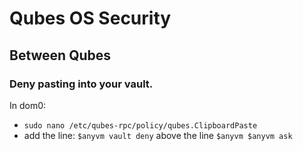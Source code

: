 # Qubes OS Security

## Between Qubes

### Deny pasting into your vault.

In dom0:
* `sudo nano /etc/qubes-rpc/policy/qubes.ClipboardPaste`
* add the line: `$anyvm vault deny` above the line `$anyvm $anyvm ask`
